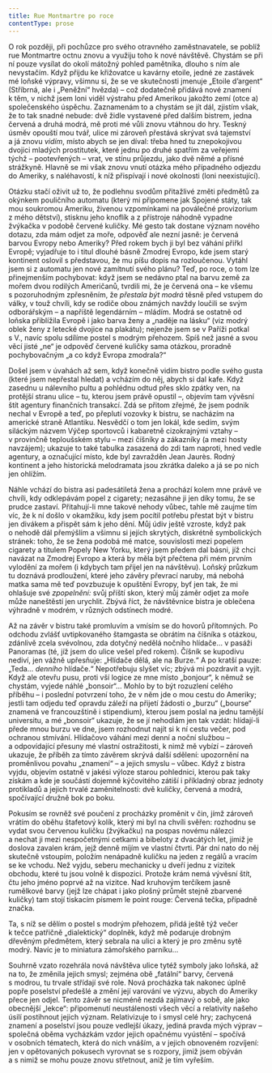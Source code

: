 ```yaml
---
title: Rue Montmartre po roce
contentType: prose
---
```


O rok později, při pochůzce pro svého otravného zaměstnavatele, se poblíž rue Montmartre octnu znovu a využiju toho k nové návštěvě. Chystám se při ní pouze vysílat do okolí mátožný pohled pamětníka, dlouho s ním ale nevystačím. Když přijdu ke křižovatce u kavárny etoile, jedné ze zastávek mé loňské výpravy, všimnu si, že se ve skutečnosti jmenuje „Etoile d’argent“ (Stříbrná, ale i „Peněžní“ hvězda) – což dodatečně přidává nové znamení k těm, v nichž jsem loni viděl výstrahu před Amerikou jakožto zemí (otce a) společenského úspěchu. Zaznamenám to a chystám se jít dál, zjistím však, že to tak snadné nebude: dvě židle vystavené před dalším bistrem, jedna červená a druhá modrá, mě proti mé vůli znovu vtáhnou do hry. Teskný úsměv opouští mou tvář, ulice mi zároveň přestává skrývat svá tajemství a já znovu _vidím_, místo abych se jen díval: třeba hned tu znepokojivou dvojici mladých prostitutek, které jednu po druhé spatřím za veřejemi týchž – pootevřených – vrat, ve stínu průjezdu, jako dvě němé a přísné strážkyně. Hlavně se mi však znovu vnutí otázka mého případného odjezdu do Ameriky, s naléhavostí, k níž přispívají i nové okolnosti (loni neexistující).

Otázku stačí oživit už to, že podlehnu svodům přitažlivé změti předmětů za okýnkem pouličního automatu (který mi připomene jak Spojené státy, tak mou soukromou Ameriku, živenou vzpomínkami na poválečné provizorium z mého dětství), stisknu jeho knoflík a z přístroje náhodně vypadne žvýkačka v podobě červené kuličky. Mé gesto tak dostane význam nového dotazu, zda mám odjet za moře, odpověď ale nezní jasně: je červená barvou Evropy nebo Ameriky? Před rokem bych ji byl bez váhání přiřkl Evropě; vyjadřuje to i titul dlouhé básně Zmodrej Evropo, kde jsem starý kontinent oslovil s představou, že mu píšu dopis na rozloučenou. Vytáhl jsem si z automatu jen nové zamítnutí svého plánu? Teď, po roce, o tom lze přinejmenším pochybovat: když jsem se nedávno ptal na barvu země za mořem dvou rodilých Američanů, tvrdili mi, že je červená ona – ke všemu s pozoruhodným zpřesněním, že _přestala být modrá_ těsně před vstupem do války, v touž chvíli, kdy se rodiče obou známých navždy loučili se svým odborářským – a napříště legendárním – mládím. Modrá se ostatně od loňska přiblížila Evropě i jako barva ženy a „naděje na lásku“ (viz modrý oblek ženy z letecké dvojice na plakátu); nejenže jsem se v Paříži potkal s V., navíc spolu sdílíme postel s modrým přehozem. Spíš než jasné a svou věcí jisté „ne“ je odpověď červené kuličky sama otázkou, proradně pochybovačným „a co když Evropa zmodrala?“

Došel jsem v úvahách až sem, když konečně vidím bistro podle svého gusta (které jsem nepřestal hledat) a vcházím do něj, abych si dal kafe. Když zasednu u nálevního pultu a pohlédnu odtud přes sklo zpátky ven, na protější stranu ulice – tu, kterou jsem právě opustil –, objevím tam vývěsní štít agentury finančních transakcí. Zdá se přitom zřejmé, že jsem podnik nechal v Evropě a teď, po přeplutí vozovky k bistru, se nacházím na americké straně Atlantiku. Nesvědčí o tom jen lokál, kde sedím, svým siláckým názvem Výčep sportovců i kabaretně cizokrajnými vztahy – v provinčně teploušském stylu – mezi číšníky a zákazníky (a mezi hosty navzájem); ukazuje to také tabulka zasazená do zdi tam naproti, hned vedle agentury, a označující místo, kde byl zavražděn Jean Jaurès. Rodný kontinent a jeho historická melodramata jsou zkrátka daleko a já se po nich jen ohlížím.

Náhle vchází do bistra asi padesátiletá žena a prochází kolem mne právě ve chvíli, kdy odklepávám popel z cigarety; nezasáhne ji jen díky tomu, že se prudce zastaví. Přitahují-li mne takové nehody vůbec, tahle mě zaujme tím víc, že k ní došlo v okamžiku, kdy jsem pocítil potřebu přestat být v bistru jen divákem a přispět sám k jeho dění. Můj údiv ještě vzroste, když pak o nehodě dál přemýšlím a všimnu si jejích skrytých, diskrétně symbolických stránek: toho, že se žena podobá mé matce, souvislosti mezi popelem cigarety a titulem Popely New Yorku, který jsem předem dal básni, jíž chci navázat na Zmodrej Evropo a která by měla být přečtena při mém prvním vylodění za mořem (i kdybych tam přijel jen na návštěvu). Loňský průzkum tu doznává prodloužení, které jeho závěry převrací naruby, má nebohá matka sama mě teď povzbuzuje k opuštění Evropy, byť jen tak, že mi ohlašuje své _zpopelnění:_ svůj příští skon, který můj záměr odjet za moře může naneštěstí jen urychlit. Zbývá říct, že návštěvnice bistra je oblečena výhradně v modrém, v různých odstínech modré.

Až na závěr v bistru také promluvím a vmísím se do hovorů přítomných. Po odchodu zvlášť uvtipkovaného štamgasta se obrátím na číšníka s otázkou, zdánlivě zcela svévolnou, zda dotyčný nedělá nočního hlídače… v pasáži Panoramas (té, jíž jsem do ulice vešel před rokem). Číšník se kupodivu nediví, jen vážně upřesňuje: „Hlídače dělá, ale na Burze.“ A po kratší pauze: „Teda… _denního_ hlídače.“ Nepotřebuju slyšet víc; zbývá mi pozdravit a vyjít. Když ale otevřu pusu, proti vší logice ze mne místo „bonjour“, k němuž se chystám, vyjede náhlé „bonsoir“… Mohlo by to být rozuzlení celého příběhu – i poslední potvrzení toho, že v něm jde o mou cestu do Ameriky; jestli tam odjedu teď opravdu záleží na přijetí žádosti o „burzu“ („bourse“ znamená ve francouzštině i stipendium), kterou jsem poslal na jednu tamější universitu, a mé „bonsoir“ ukazuje, že se jí nehodlám jen tak vzdát: hlídají-li přede mnou burzu ve dne, jsem rozhodnut najít si k ní cestu večer, pod ochranou stmívání. Hlídačovo váhání mezi denní a noční službou – a odpovídající přesuny mé vlastní ostražitosti, k nimž mě vybízí – zároveň ukazuje, že příběh za tímto závěrem skrývá další sdělení: upozornění na proměnlivou povahu „znamení“ – a jejich smyslu – vůbec. Když z bistra vyjdu, objevím ostatně v jakési výloze starou pohlednici, kterou pak taky získám a kde je součástí dojemně kýčovitého zátiší i příkladný obraz jednoty protikladů a jejich trvalé zaměnitelnosti: dvě kuličky, červená a modrá, spočívající družně bok po boku.

Pokusím se rovněž své poučení z procházky proměnit v čin, jímž zároveň vrátím do oběhu štafetový kolík, který mi byl na chvíli svěřen: rozhodnu se vydat svou červenou kuličku (žvýkačku) na pospas novému nálezci a nechat ji mezi nespočetnými cetkami a bibeloty z dvacátých let, jimiž je doslova zavalen krám, jejž denně míjím ve vlastní čtvrti. Pár dní nato do něj skutečně vstoupím, položím nenápadně kuličku na jeden z regálů a vracím se ke vchodu. Než vyjdu, seberu mechanicky u dveří jednu z vizitek obchodu, které tu jsou volně k dispozici. Protože krám nemá vývěsní štít, čtu jeho jméno poprvé až na vizitce. Nad kruhovým terčíkem jasně rumělkové barvy (jejž lze chápat i jako plošný průmět stejně zbarvené kuličky) tam stojí tiskacím písmem le point rouge: Červená tečka, případně značka.

Ta, s níž se dělím o postel s modrým přehozem, přidá ještě týž večer k tečce patřičně „dialektický“ doplněk, když mě podaruje drobným dřevěným předmětem, který sebrala na ulici a který je pro změnu sytě modrý. Navíc je to miniatura zámořského parníku…

Souhrně vzato rozehrála nová návštěva ulice tytéž symboly jako loňská, až na to, že změnila jejich smysl; zejména obě „fatální“ barvy, červená s modrou, tu trvale střídají své role. Nová procházka tak nakonec úplně popře poselství předešlé a změní její varování ve výzvu, abych do Ameriky přece jen odjel. Tento závěr se nicméně nezdá zajímavý o sobě, ale jako obecnější „lekce“: připomenutí neustálenosti všech věcí a relativity našeho úsilí postihnout jejich význam. Relativizuje to i smysl celé hry; zachycená znamení a poselství jsou pouze vedlejší úkazy, jediná pravda mých výprav – společná oběma vycházkám vzdor jejich opačnému vyústění – spočívá v osobních tématech, která do nich vnáším, a v jejich obnoveném rozvíjení: jen v opětovaných pokusech vyrovnat se s rozpory, jimiž jsem obýván a s nimiž se mohu pouze znovu střetnout, aniž je tím vyřeším.
